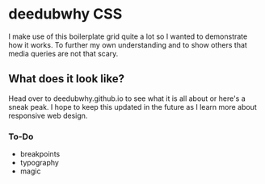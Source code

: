 # deedubwhy CSS
I make use of this boilerplate grid quite a lot so I wanted to demonstrate how it works. To further my own understanding and to show others that media queries are not that scary.

## What does it look like?
Head over to deedubwhy.github.io to see what it is all about or here's a sneak peak.
I hope to keep this updated in the future as I learn more about responsive web design.

### To-Do
* breakpoints
* typography
* magic
